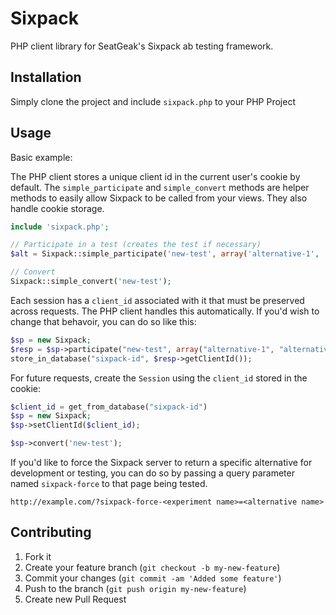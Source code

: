 # Sixpack

PHP client library for SeatGeak's Sixpack ab testing framework.

## Installation

Simply clone the project and include `sixpack.php` to your PHP Project

## Usage

Basic example:

The PHP client stores a unique client id in the current user's cookie by default. The `simple_participate` and `simple_convert` methods are helper methods to easily allow Sixpack to be called from your views. They also handle cookie storage.

```php
include 'sixpack.php';

// Participate in a test (creates the test if necessary)
$alt = Sixpack::simple_participate('new-test', array('alternative-1', 'alternative-2'));

// Convert
Sixpack::simple_convert('new-test');
```

Each session has a `client_id` associated with it that must be preserved across requests. The PHP client handles this automatically. If you'd wish to change that behavoir, you can do so like this:

```php
$sp = new Sixpack;
$resp = $sp->participate("new-test", array("alternative-1", "alternative-2"));
store_in_database("sixpack-id", $resp->getClientId());
```

For future requests, create the `Session` using the `client_id` stored in the cookie:

```php
$client_id = get_from_database("sixpack-id")
$sp = new Sixpack;
$sp->setClientId($client_id);

$sp->convert('new-test');
```

If you'd like to force the Sixpack server to return a specific alternative for development or testing, you can do so by passing a query parameter named `sixpack-force` to that page being tested.

`http://example.com/?sixpack-force-<experiment name>=<alternative name>`

## Contributing

1. Fork it
2. Create your feature branch (`git checkout -b my-new-feature`)
3. Commit your changes (`git commit -am 'Added some feature'`)
4. Push to the branch (`git push origin my-new-feature`)
5. Create new Pull Request
